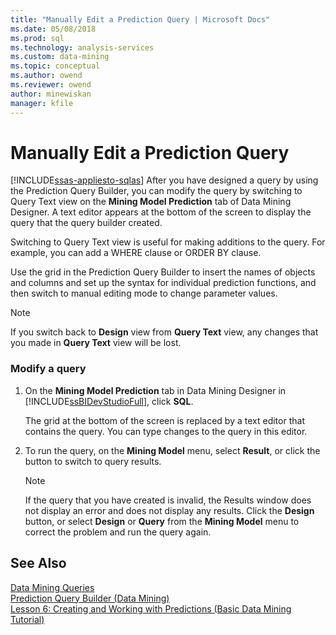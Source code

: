 ```yaml
---
title: "Manually Edit a Prediction Query | Microsoft Docs"
ms.date: 05/08/2018
ms.prod: sql
ms.technology: analysis-services
ms.custom: data-mining
ms.topic: conceptual
ms.author: owend
ms.reviewer: owend
author: minewiskan
manager: kfile
---
```

# Manually Edit a Prediction Query
[!INCLUDE[ssas-appliesto-sqlas](../../includes/ssas-appliesto-sqlas.md)]
  After you have designed a query by using the Prediction Query Builder, you can modify the query by switching to Query Text view on the **Mining Model Prediction** tab of Data Mining Designer. A text editor appears at the bottom of the screen to display the query that the query builder created.  
  
 Switching to Query Text view is useful for making additions to the query. For example, you can add a WHERE clause or ORDER BY clause.  
  
 Use the grid in the Prediction Query Builder to insert the names of objects and columns and set up the syntax for individual prediction functions, and then switch to manual editing mode to change parameter values.  
  
> [!NOTE]  
>  If you switch back to **Design** view from **Query Text** view, any changes that you made in **Query Text** view will be lost.  
  
### Modify a query  
  
1.  On the **Mining Model Prediction** tab in Data Mining Designer in [!INCLUDE[ssBIDevStudioFull](../../includes/ssbidevstudiofull-md.md)], click **SQL**.  
  
     The grid at the bottom of the screen is replaced by a text editor that contains the query. You can type changes to the query in this editor.  
  
2.  To run the query, on the **Mining Model** menu, select **Result**, or click the button to switch to query results.  
  
    > [!NOTE]  
    >  If the query that you have created is invalid, the Results window does not display an error and does not display any results. Click the **Design** button, or select **Design** or **Query** from the **Mining Model** menu to correct the problem and run the query again.  
  
## See Also  
 [Data Mining Queries](../../analysis-services/data-mining/data-mining-queries.md)   
 [Prediction Query Builder &#40;Data Mining&#41;](http://msdn.microsoft.com/library/12900d49-db88-48bb-a5f4-0a9a172bc126)   
 [Lesson 6: Creating and Working with Predictions &#40;Basic Data Mining Tutorial&#41;](http://msdn.microsoft.com/library/b213cb58-2c40-4c89-b08b-d3c36a4afad3)  
  
  
